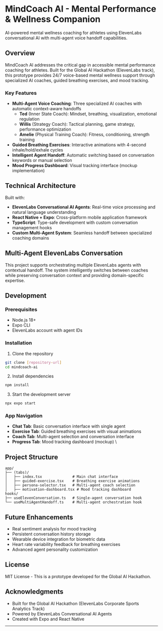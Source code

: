 # MindCoach AI - Mental Performance & Wellness Companion

AI-powered mental wellness coaching for athletes using ElevenLabs conversational AI with multi-agent voice handoff capabilities.

## Overview

MindCoach AI addresses the critical gap in accessible mental performance coaching for athletes. Built for the Global AI Hackathon (ElevenLabs track), this prototype provides 24/7 voice-based mental wellness support through specialized AI coaches, guided breathing exercises, and mood tracking.

### Key Features

- **Multi-Agent Voice Coaching**: Three specialized AI coaches with automatic context-aware handoffs
  - **Ted** (Inner State Coach): Mindset, breathing, visualization, emotional regulation
  - **Willis** (Strategy Coach): Tactical planning, game strategy, performance optimization
  - **Amelie** (Physical Training Coach): Fitness, conditioning, strength training
- **Guided Breathing Exercises**: Interactive animations with 4-second inhale/hold/exhale cycles
- **Intelligent Agent Handoff**: Automatic switching based on conversation keywords or manual selection
- **Mood Progress Dashboard**: Visual tracking interface (mockup implementation)

## Technical Architecture

Built with:

- **ElevenLabs Conversational AI Agents**: Real-time voice processing and natural language understanding
- **React Native + Expo**: Cross-platform mobile application framework
- **TypeScript**: Type-safe development with custom conversation management hooks
- **Custom Multi-Agent System**: Seamless handoff between specialized coaching domains

## Multi-Agent ElevenLabs Conversation

This project supports orchestrating multiple ElevenLabs agents with contextual handoff. The system intelligently switches between coaches while preserving conversation context and providing domain-specific expertise.

## Development

### Prerequisites

- Node.js 18+
- Expo CLI
- ElevenLabs account with agent IDs

### Installation

1. Clone the repository

```bash
git clone [repository-url]
cd mindcoach-ai
```

2. Install dependencies

```bash
npm install
```

3. Start the development server

```bash
npx expo start
```

### App Navigation

- **Chat Tab**: Basic conversation interface with single agent
- **Exercise Tab**: Guided breathing exercises with visual animations
- **Coach Tab**: Multi-agent selection and conversation interface
- **Progress Tab**: Mood tracking dashboard (mockup)
  \

## Project Structure

```
app/
├── (tabs)/
│   ├── index.tsx              # Main chat interface
│   ├── guided-exercise.tsx    # Breathing exercise animations
│   ├── persona-selector.tsx   # Multi-agent coach selection
│   ├── motivation-dashboard.tsx # Mood tracking dashboard
hooks/
├── useElevenConversation.ts   # Single-agent conversation hook
└── useMultiAgentHandoff.ts    # Multi-agent orchestration hook
```

## Future Enhancements

- Real sentiment analysis for mood tracking
- Persistent conversation history storage
- Wearable device integration for biometric data
- Heart rate variability feedback for breathing exercises
- Advanced agent personality customization

## License

MIT License - This is a prototype developed for the Global AI Hackathon.

## Acknowledgments

- Built for the Global AI Hackathon (ElevenLabs Corporate Sports Analytics Track)
- Powered by ElevenLabs Conversational AI Agents
- Created with Expo and React Native

---
